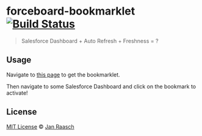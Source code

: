 # forceboard-bookmarklet [![Build Status][travis-image]][travis-url]

> Salesforce Dashboard + Auto Refresh + Freshness = ?

## Usage

Navigate to <a href="http://janraasch.github.io/forceboard-bookmarklet">this page</a> to get the bookmarklet.

Then navigate to some Salesforce Dashboard and click on the bookmark to activate!

## License

[MIT License](http://en.wikipedia.org/wiki/MIT_License) © [Jan Raasch](https://www.janraasch.com)

[travis-image]: https://travis-ci.org/janraasch/forceboard-bookmarklet.svg?branch=gh-pages
[travis-url]: https://travis-ci.org/janraasch/forceboard-bookmarklet
